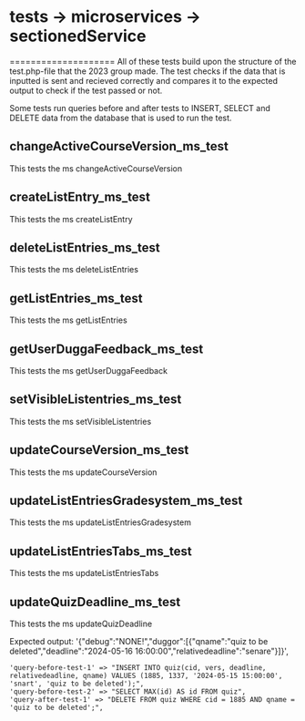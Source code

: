 # tests -> microservices -> sectionedService
====================
All of these tests build upon the structure of the test.php-file that the 2023 group made.
The test checks if the data that is inputted is sent and recieved correctly and compares it to the expected output to check if the test passed or not.

Some tests run queries before and after tests to INSERT, SELECT and DELETE data from the database that is used to run the test.


## changeActiveCourseVersion_ms_test

This tests the ms changeActiveCourseVersion

## createListEntry_ms_test

This tests the ms createListEntry


## deleteListEntries_ms_test

This tests the ms deleteListEntries


## getListEntries_ms_test

This tests the ms getListEntries


## getUserDuggaFeedback_ms_test

This tests the ms getUserDuggaFeedback


## setVisibleListentries_ms_test

This tests the ms setVisibleListentries


## updateCourseVersion_ms_test

This tests the ms updateCourseVersion

## updateListEntriesGradesystem_ms_test

This tests the ms updateListEntriesGradesystem

## updateListEntriesTabs_ms_test

This tests the ms updateListEntriesTabs

## updateQuizDeadline_ms_test

This tests the ms updateQuizDeadline

Expected output: '{"debug":"NONE!","duggor":[{"qname":"quiz to be deleted","deadline":"2024-05-16 16:00:00","relativedeadline":"senare"}]}',

    'query-before-test-1' => "INSERT INTO quiz(cid, vers, deadline, relativedeadline, qname) VALUES (1885, 1337, '2024-05-15 15:00:00', 'snart', 'quiz to be deleted');",
    'query-before-test-2' => "SELECT MAX(id) AS id FROM quiz",
    'query-after-test-1' => "DELETE FROM quiz WHERE cid = 1885 AND qname = 'quiz to be deleted';",
